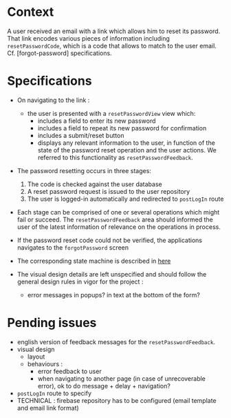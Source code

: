 # Context
A user received an email with a link which allows him to reset its password. That link encodes various pieces of information including `resetPasswordCode`, which is a code that allows to match to the user email. Cf. [forgot-password] specifications.

# Specifications
- On navigating to the link :
  - the user is presented with a `resetPasswordView` view which:
    - includes a field to enter its new password
    - includes a field to repeat its new password for confirmation
    - includes a submit/reset button
    - displays any relevant information to the user, in function of the state of the password reset operation and the user actions. We referred to this functionality as `resetPasswordFeedback`.

- The password resetting occurs in three stages:
  1. The code is checked against the user database
  2. A reset password request is issued to the user repository
  3. The user is logged-in automatically and redirected to `postLogIn`
  route

- Each stage can be comprised of one or several operations which might fail or succeed. The `resetPasswordFeedback` area should informed the user of the latest information of relevance on the operations in process.

- If the password reset code could not be verified, the applications 
navigates to the `forgotPassword` screen

- The corresponding state machine is described in [here](./reset-password-fsm-detailed.pdf)

- The visual design details are left unspecified and should follow the general design rules in vigor for the project :
  - error messages in popups? in text at the bottom of the form?

# Pending issues
- english version of feedback messages for the `resetPasswordFeedback`.
- visual design
  - layout
  - behaviours : 
    - error feedback to user
    - when navigating to another page (in case of unrecoverable error), ok to do message + delay + navigation?
- `postLogIn` route to specify
- TECHNICAL : firebase repository has to be configured (email template and email link format)
